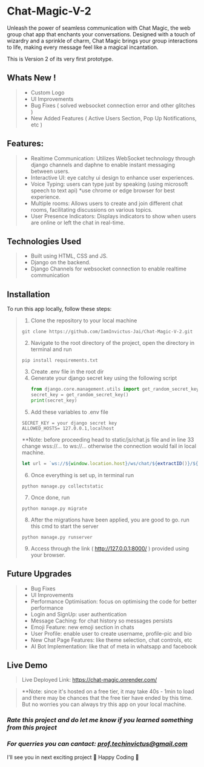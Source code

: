 # **Chat-Magic-V-2**
Unleash the power of seamless communication with Chat Magic, the web group chat app that enchants your conversations. Designed with a touch of wizardry and a sprinkle of charm, Chat Magic brings your group interactions to life, making every message feel like a magical incantation.

This is Version 2 of its very first prototype.

## **Whats New !**
> + Custom Logo
> + UI Improvements
> + Bug Fixes ( solved websocket connection error and other glitches )
> + New Added Features ( Active Users Section, Pop Up Notifications, etc )

## **Features:**
> + Realtime Communication: Utilizes WebSocket technology through django channels and daphne to enable instant messaging between users.
> + Interactive UI: eye catchy ui design to enhance user experiences.
> + Voice Typing: users can type just by speaking (using microsoft speech to text api) *use chrome or edge browser for best experience.
> + Multiple rooms: Allows users to create and join different chat rooms, facilitating discussions on various topics.
> + User Presence Indicators: Displays indicators to show when users are online or left the chat in real-time.

## **Technologies Used**
> + Built using HTML, CSS and JS.
> + Django on the backend.
> + Django Channels for websocket connection to enable realtime communication

## **Installation**
To run this app locally, follow these steps:
> 1. Clone the repository to your local machine
>   ```
>   git clone https://github.com/IamInvictus-Jai/Chat-Magic-V-2.git
>   ```
> 2. Navigate to the root directory of the project, open the directory in terminal and run
>   ```
>   pip install requirements.txt
>   ```
> 3. Create .env file in the root dir
> 4. Generate your django secret key using the following script
>    ```python
>    from django.core.management.utils import get_random_secret_key
>    secret_key = get_random_secret_key()
>    print(secret_key)
>    ```
> 5. Add these variables to .env file
>   ```
>   SECRET_KEY = your django secret key
>   ALLOWED_HOSTS= 127.0.0.1,localhost
>   ```
> **Note: before proceeding head to static/js/chat.js file and in line 33 change wss://... to ws://... otherwise the connection would fail in local machine.
>   ```js
>   let url = `ws://${window.location.host}/ws/chat/${extractID()}/${userID}/?&_=${timestamp}`;
>   ```
> 6. Once everything is set up, in terminal run
>   ```
>   python manage.py collectstatic
>   ```
> 7. Once done, run
>   ```
>   python manage.py migrate
>   ```
> 8. After the migrations have been applied, you are good to go. run this cmd to start the server
>   ```
>   python manage.py runserver
>   ```
> 9. Access through the link ( http://127.0.0.1:8000/ )  provided using your browser.

## **Future Upgrades**
> + Bug Fixes
> + UI Improvements
> + Performance Optimisation: focus on optimising the code for better performance
> + Login and SignUp: user authentication
> + Message Caching: for chat history so messages persists
> + Emoji Feature: new emoji section in chats
> + User Profile: enable user to create username, profile-pic and bio
> + New Chat Page Features: like theme selection, chat controls, etc
> + AI Bot Implementation: like that of meta in whatsapp and facebook

## **Live Demo**
> Live Deployed Link: https://chat-magic.onrender.com/

> **Note: since it's hosted on a free tier, it may take 40s - 1min to load and there may be chances that the free tier have ended by this time. But no worries you can always try this app on your local machine.

### ***Rate this project and do let me know if you learned something from this project***
### ***For querries you can cantact: prof.techinvictus@gmail.com***

I'll see you in next exciting project 🚀
Happy Coding 🌟
